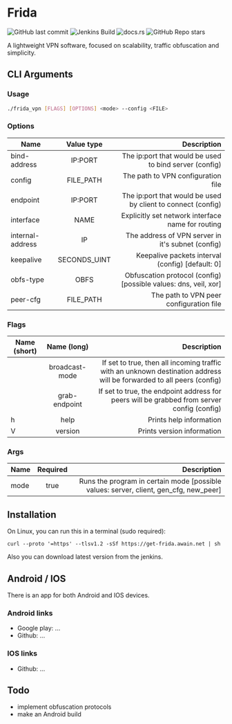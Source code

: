 # Frida

![GitHub last commit](https://img.shields.io/github/last-commit/alterdekim/Frida)
![Jenkins Build](https://img.shields.io/jenkins/build?jobUrl=https%3A%2F%2Fjenkins.awain.net%2Fjob%2FFrida%2F)
![docs.rs](https://img.shields.io/docsrs/:crate)
![GitHub Repo stars](https://img.shields.io/github/stars/alterdekim/Frida)


A lightweight VPN software, focused on scalability, traffic obfuscation and simplicity.

## CLI Arguments

### Usage

```bash
./frida_vpn [FLAGS] [OPTIONS] <mode> --config <FILE>
```

### Options
| Name        | Value type           | Description  |
| ------------- |:-------------:| -----:|
| bind-address      | IP:PORT | The ip:port that would be used to bind server (config) |
| config      | FILE_PATH      |   The path to VPN configuration file |
| endpoint | IP:PORT      |    The ip:port that would be used by client to connect (config) |
| interface | NAME      |    Explicitly set network interface name for routing |
| internal-address | IP      |   The address of VPN server in it's subnet (config)  |
| keepalive | SECONDS_UINT      |   Keepalive packets interval (config) [default: 0]  |
| obfs-type | OBFS      |    Obfuscation protocol (config) [possible values: dns, veil, xor] |
| peer-cfg | FILE_PATH      |    The path to VPN peer configuration file |

### Flags
| Name (short)        | Name (long)           | Description  |
| ------------- |:-------------:| -----:|
|       | broadcast-mode | If set to true, then all incoming traffic with an unknown destination address will be forwarded to all peers (config) |
|       | grab-endpoint      |   If set to true, the endpoint address for peers will be grabbed from server config (config) |
| h | help      |    Prints help information |
| V | version      |    Prints version information |

### Args
| Name        | Required       | Description |
| ------------- |:-------------:| -----:|
| mode        | true           | Runs the program in certain mode [possible values: server, client, gen_cfg, new_peer] |

## Installation

On Linux, you can run this in a terminal (sudo required):

```
curl --proto '=https' --tlsv1.2 -sSf https://get-frida.awain.net | sh
```

Also you can download latest version from the jenkins.

## Android / IOS

There is an app for both Android and IOS devices.

### Android links
 - Google play: ...
 - Github: ...

### IOS links
 - Github: ...

## Todo
 - implement obfuscation protocols
 - make an Android build